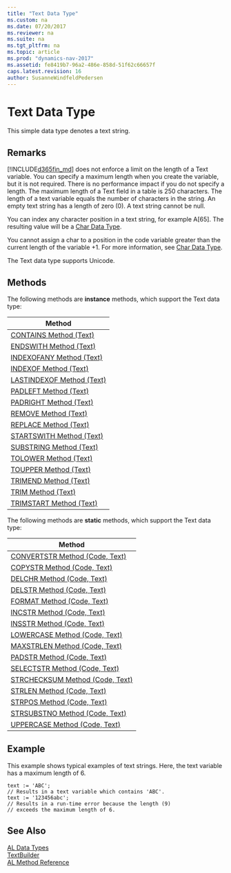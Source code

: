```yaml
---
title: "Text Data Type"
ms.custom: na
ms.date: 07/20/2017
ms.reviewer: na
ms.suite: na
ms.tgt_pltfrm: na
ms.topic: article
ms.prod: "dynamics-nav-2017"
ms.assetid: fe8419b7-96a2-486e-858d-51f62c66657f
caps.latest.revision: 16
author: SusanneWindfeldPedersen
---
```

# Text Data Type
This simple data type denotes a text string.  
  
## Remarks  
 [!INCLUDE[d365fin_md](../includes/d365fin_md.md)] does not enforce a limit on the length of a Text variable. You can specify a maximum length when you create the variable, but it is not required. There is no performance impact if you do not specify a length. The maximum length of a Text field in a table is 250 characters. The length of a text variable equals the number of characters in the string. An empty text string has a length of zero (0). A text string cannot be null.  
  
 You can index any character position in a text string, for example A[65]. The resulting value will be a [Char Data Type](devenv-char-data-type.md).  
  
 You cannot assign a char to a position in the code variable greater than the current length of the variable +1. For more information, see [Char Data Type](devenv-char-data-type.md).  
  
 The Text data type supports Unicode.  

## Methods
  
The following methods are **instance** methods, which support the Text data type:  

|Method      |
|------------|
|[CONTAINS Method (Text)](../methods/devenv-contains-method-text.md)|
|[ENDSWITH Method (Text)](../methods/devenv-endswith-method-text.md)|
|[INDEXOFANY Method (Text)](../methods/devenv-indexofany-method-text.md)|
|[INDEXOF Method (Text)](../methods/devenv-indexof-method-text.md)|
|[LASTINDEXOF Method (Text)](../methods/devenv-lastindexof-method-text.md)|
|[PADLEFT Method (Text)](../methods/devenv-padleft-method-text.md)|
|[PADRIGHT Method (Text)](../methods/devenv-padright-method-text.md)|
|[REMOVE Method (Text)](../methods/devenv-remove-method-text.md)|
|[REPLACE Method (Text)](../methods/devenv-replace-method-text.md)|
|[STARTSWITH Method (Text)](../methods/devenv-startswith-method-text.md)|
|[SUBSTRING Method (Text)](../methods/devenv-substring-method-text.md)|
|[TOLOWER Method (Text)](../methods/devenv-tolower-method-text.md)|
|[TOUPPER Method (Text)](../methods/devenv-toupper-method-text.md)|
|[TRIMEND Method (Text)](../methods/devenv-trimend-method-text.md)|
|[TRIM Method (Text)](../methods/devenv-trim-method-text.md)|
|[TRIMSTART Method (Text)](../methods/devenv-trimstart-method-text.md)|

The following methods are **static** methods, which support the Text data type:

|Method      | 
|------------|
|[CONVERTSTR Method (Code, Text)](../methods/devenv-convertstr-method-code-text.md)|
|[COPYSTR Method (Code, Text)](../methods/devenv-copystr-method-code-text.md)|
|[DELCHR Method (Code, Text)](../methods/devenv-delchr-method-code-text.md)|
|[DELSTR Method (Code, Text)](../methods/devenv-delstr-method-code-text.md)| 
|[FORMAT Method (Code, Text)](../methods/devenv-format-method-code-text.md)|
|[INCSTR Method (Code, Text)](../methods/devenv-incstr-method-code-text.md)|
|[INSSTR Method (Code, Text)](../methods/devenv-insstr-method-code-text.md)|
|[LOWERCASE Method (Code, Text)](../methods/devenv-lowercase-method-code-text.md)|
|[MAXSTRLEN Method (Code, Text)](../methods/devenv-maxstrlen-method-code-text.md)|
|[PADSTR Method (Code, Text)](../methods/devenv-padstr-method-code-text.md)|
|[SELECTSTR Method (Code, Text)](../methods/devenv-selectstr-method-code-text.md)|
|[STRCHECKSUM Method (Code, Text)](../methods/devenv-strchecksum-method-code-text.md)|
|[STRLEN Method (Code, Text)](../methods/devenv-strlen-method-code-text.md)|
|[STRPOS Method (Code, Text)](../methods/devenv-strpos-method-code-text.md)|
|[STRSUBSTNO Method (Code, Text)](../methods/devenv-strsubstno-method-code-text.md)|
|[UPPERCASE Method (Code, Text)](../methods/devenv-uppercase-method-code-text.md)|

## Example  
 This example shows typical examples of text strings. Here, the text variable has a maximum length of 6.  
  
```  
text := 'ABC';  
// Results in a text variable which contains 'ABC'.  
text := '123456abc';  
// Results in a run-time error because the length (9)  
// exceeds the maximum length of 6.  
```  
  
## See Also  
[AL Data Types](devenv-al-data-types.md)  
[TextBuilder](../api/textbuilder-class.md)  
[AL Method Reference](../methods/devenv-al-method-reference.md)  